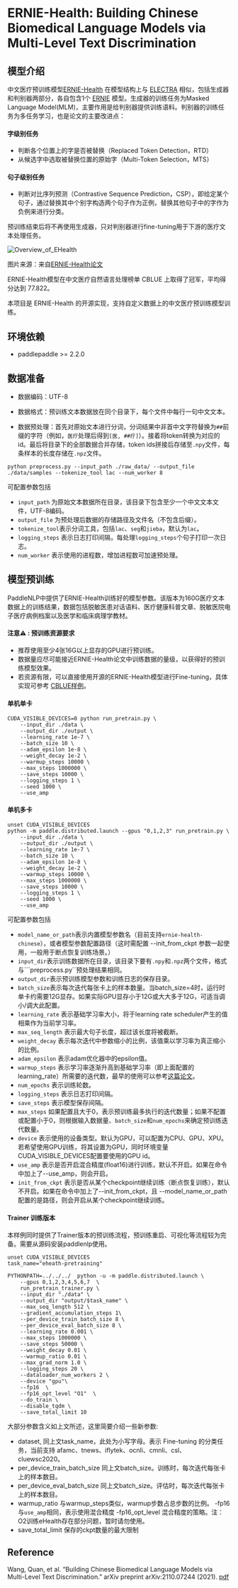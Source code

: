 # ERNIE-Health: Building Chinese Biomedical Language Models via Multi-Level Text Discrimination

## 模型介绍

中文医疗预训练模型[ERNIE-Health](https://arxiv.org/pdf/2110.07244.pdf) 在模型结构上与 [ELECTRA](https://openreview.net/pdf?id=r1xMH1BtvB) 相似，包括生成器和判别器两部分，各自包含1个 [ERNIE](https://arxiv.org/pdf/1904.09223.pdf) 模型。生成器的训练任务为Masked Language Model(MLM)，主要作用是给判别器提供训练语料。判别器的训练任务为多任务学习，也是论文的主要改进点：

#### 字级别任务

- 判断各个位置上的字是否被替换（Replaced Token Detection，RTD）
- 从候选字中选取被替换位置的原始字（Multi-Token Selection，MTS）

#### 句子级别任务

- 判断对比序列预测（Contrastive Sequence Prediction，CSP），即给定某个句子，通过替换其中个别字构造两个句子作为正例，替换其他句子中的字作为负例来进行分类。

预训练结束后将不再使用生成器，只对判别器进行fine-tuning用于下游的医疗文本处理任务。

![Overview_of_EHealth](https://user-images.githubusercontent.com/25607475/163949632-8b34e23c-d0cd-49df-8d88-8549a253d221.png)

图片来源：来自[ERNIE-Health论文](https://arxiv.org/pdf/2110.07244.pdf)

ERNIE-Health模型在中文医疗自然语言处理榜单 CBLUE 上取得了冠军，平均得分达到 77.822。

本项目是 ERNIE-Health 的开源实现，支持自定义数据上的中文医疗预训练模型训练。


## 环境依赖

- paddlepaddle >= 2.2.0

## 数据准备

- 数据编码：UTF-8
- 数据格式：预训练文本数据放在同个目录下，每个文件中每行一句中文文本。

- 数据预处理：首先对原始文本进行分词，分词结果中非首中文字符替换为``##``前缀的字符（例如，``医疗``处理后得到``[医, ##疗]``）。接着将token转换为对应的id。最后将目录下的全部数据合并存储，token ids拼接后存储至``.npy``文件，每条样本的长度存储在``.npz``文件。

```shell
python preprocess.py --input_path ./raw_data/ --output_file ./data/samples --tokenize_tool lac --num_worker 8
```
可配置参数包括
- ``input_path`` 为原始文本数据所在目录，该目录下包含至少一个中文文本文件，UTF-8编码。
- ``output_file`` 为预处理后数据的存储路径及文件名（不包含后缀）。
- ``tokenize_tool``表示分词工具，包括``lac``、``seg``和``jieba``，默认为``lac``。
- ``logging_steps`` 表示日志打印间隔，每处理``logging_steps``个句子打印一次日志。
- ``num_worker`` 表示使用的进程数，增加进程数可加速预处理。

## 模型预训练

PaddleNLP中提供了ERNIE-Health训练好的模型参数。该版本为160G医疗文本数据上的训练结果，数据包括脱敏医患对话语料、医疗健康科普文章、脱敏医院电子医疗病例档案以及医学和临床病理学教材。

#### 注意⚠️  : 预训练资源要求

- 推荐使用至少4张16G以上显存的GPU进行预训练。
- 数据量应尽可能接近ERNIE-Health论文中训练数据的量级，以获得好的预训练模型效果。
- 若资源有限，可以直接使用开源的ERNIE-Health模型进行Fine-tuning，具体实现可参考 [CBLUE样例](https://github.com/PaddlePaddle/PaddleNLP/tree/develop/examples/biomedical/cblue)。

#### 单机单卡

```
CUDA_VISIBLE_DEVICES=0 python run_pretrain.py \
    --input_dir ./data \
    --output_dir ./output \
    --learning_rate 1e-7 \
    --batch_size 10 \
    --adam_epsilon 1e-8 \
    --weight_decay 1e-2 \
    --warmup_steps 10000 \
    --max_steps 1000000 \
    --save_steps 10000 \
    --logging_steps 1 \
    --seed 1000 \
    --use_amp
```

#### 单机多卡

```
unset CUDA_VISIBLE_DEVICES
python -m paddle.distributed.launch --gpus "0,1,2,3" run_pretrain.py \
    --input_dir ./data \
    --output_dir ./output \
    --learning_rate 1e-7 \
    --batch_size 10 \
    --adam_epsilon 1e-8 \
    --weight_decay 1e-2 \
    --warmup_steps 10000 \
    --max_steps 1000000 \
    --save_steps 10000 \
    --logging_steps 1 \
    --seed 1000 \
    --use_amp
```

可配置参数包括
- ``model_name_or_path``表示内置模型参数名（目前支持``ernie-health-chinese``），或者模型参数配置路径（这时需配置 --init_from_ckpt 参数一起使用，一般用于断点恢复训练场景。）
- ``input_dir``表示训练数据所在目录，该目录下要有``.npy``和``.npz``两个文件，格式与```preprocess.py``预处理结果相同。
- ``output_dir``表示预训练模型参数和训练日志的保存目录。
- ``batch_size``表示每次迭代每张卡上的样本数量。当batch_size=4时，运行时单卡约需要12G显存。如果实际GPU显存小于12G或大大多于12G，可适当调小/调大此配置。
- ``learning_rate`` 表示基础学习率大小，将于learning rate scheduler产生的值相乘作为当前学习率。
- ``max_seq_length`` 表示最大句子长度，超过该长度将被截断。
- ``weight_decay`` 表示每次迭代中参数缩小的比例，该值乘以学习率为真正缩小的比例。
- ``adam_epsilon`` 表示adam优化器中的epsilon值。
- ``warmup_steps`` 表示学习率逐渐升高到基础学习率（即上面配置的learning_rate）所需要的迭代数，最早的使用可以参考[这篇论文](https://arxiv.org/pdf/1706.02677.pdf)。
- ``num_epochs`` 表示训练轮数。
- ``logging_steps`` 表示日志打印间隔。
- ``save_steps`` 表示模型保存间隔。
- ``max_steps`` 如果配置且大于0，表示预训练最多执行的迭代数量；如果不配置或配置小于0，则根据输入数据量、``batch_size``和``num_epochs``来确定预训练迭代数量。
- ``device`` 表示使用的设备类型。默认为GPU，可以配置为CPU、GPU、XPU。若希望使用GPU训练，将其设置为GPU，同时环境变量CUDA_VISIBLE_DEVICES配置要使用的GPU id。
- ``use_amp`` 表示是否开启混合精度(float16)进行训练，默认不开启。如果在命令中加上了--use_amp，则会开启。
- ``init_from_ckpt`` 表示是否从某个checkpoint继续训练（断点恢复训练），默认不开启。如果在命令中加上了--init_from_ckpt，且 --model_name_or_path 配置的是路径，则会开启从某个checkpoint继续训练。

#### Trainer 训练版本
本样例同时提供了Trainer版本的预训练流程，预训练重启、可视化等流程较为完备。需要从源码安装paddlenlp使用。

```
unset CUDA_VISIBLE_DEVICES
task_name="eheath-pretraining"

PYTHONPATH=../../../  python -u -m paddle.distributed.launch \
    --gpus 0,1,2,3,4,5,6,7  \
    run_pretrain_trainer.py \
    --input_dir "./data" \
    --output_dir "output/$task_name" \
    --max_seq_length 512 \
    --gradient_accumulation_steps 1\
    --per_device_train_batch_size 8 \
    --per_device_eval_batch_size 8 \
    --learning_rate 0.001 \
    --max_steps 1000000 \
    --save_steps 50000 \
    --weight_decay 0.01 \
    --warmup_ratio 0.01 \
    --max_grad_norm 1.0 \
    --logging_steps 20 \
    --dataloader_num_workers 2 \
    --device "gpu"\
    --fp16  \
    --fp16_opt_level "O1"  \
    --do_train \
    --disable_tqdm \
    --save_total_limit 10
```
大部分参数含义如上文所述，这里简要介绍一些新参数:

- dataset, 同上文task_name，此处为小写字母。表示 Fine-tuning 的分类任务，当前支持 afamc、tnews、iflytek、ocnli、cmnli、csl、cluewsc2020。
- per_device_train_batch_size 同上文batch_size。训练时，每次迭代每张卡上的样本数目。
- per_device_eval_batch_size 同上文batch_size。评估时，每次迭代每张卡上的样本数目。
- warmup_ratio 与warmup_steps类似，warmup步数占总步数的比例。
-fp16 与`use_amp`相同，表示使用混合精度
-fp16_opt_level 混合精度的策略。注：O2训练eHealth存在部分问题，暂时请勿使用。
- save_total_limit 保存的ckpt数量的最大限制

## Reference

Wang, Quan, et al. “Building Chinese Biomedical Language Models via Multi-Level Text Discrimination.” arXiv preprint arXiv:2110.07244 (2021). [pdf](https://arxiv.org/abs/2110.07244)
